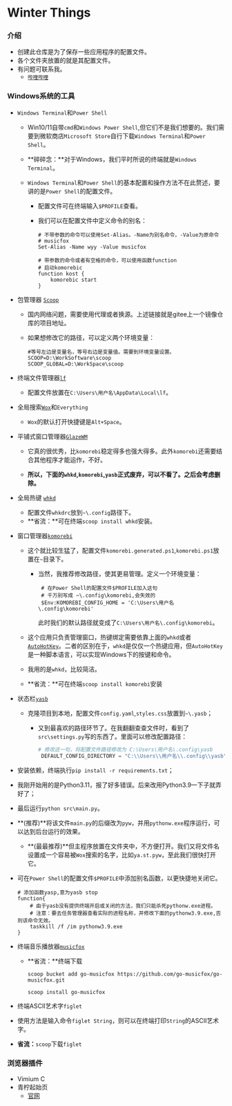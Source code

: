 # Winter Things

### 介绍

- 创建此仓库是为了保存一些应用程序的配置文件。
- 各个文件夹放置的就是其配置文件。
- 有问题可联系我。
  - [`哔哩哔哩`](https://space.bilibili.com/200569093)

### Windows系统的工具

- `Windows Terminal`和`Power Shell`
  
  - Win10/11自带`cmd`和`Windows Power Shell`,但它们不是我们想要的。我们需要到微软商店`Microsoft Store`自行下载`Windows Terminal`和`Power Shell`。
  
  - **碎碎念：**对于Windows，我们平时所说的终端就是`Windows Terminal`。
  
  - `Windows Terminal`和`Power Shell`的基本配置和操作方法不在此赘述，要讲的是`Power Shell`的配置文件。
    
    - 配置文件可在终端输入``$PROFILE``查看。
    
    - 我们可以在配置文件中定义命令的别名：
      
      ```shell
      # 不带参数的命令可以使用Set-Alias。-Name为别名命令，-Value为原命令
      # musicfox
      Set-Alias -Name wyy -Value musicfox
      
      # 带参数的命令或者有空格的命令，可以使用函数function
      # 启动komorebic
      function kost {
          komorebic start
      }
      ```

- 包管理器 [`Scoop`](https://gitee.com/glsnames/scoop-installer)
  
  - 国内网络问题，需要使用代理或者换源。上述链接就是gitee上一个镜像仓库的项目地址。
  
  - 如果想修改它的路径，可以定义两个环境变量：
    
    ```shel
    #等号左边是变量名，等号右边是变量值。需要到环境变量设置。
    SCOOP=D:\WorkSoftware\scoop
    SCOOP_GLOBAL=D:\WorkSpace\scoop
    ```

- 终端文件管理器[`lf`](https://github.com/gokcehan/lf)
  
  - 配置文件放置在``C:\Users\用户名\AppData\Local\lf``。

- 全局搜索[`Wox`](https://github.com/Wox-launcher/Wox)和`Everything`
  
  - `Wox`的默认打开快捷键是``Alt+Space``。

- 平铺式窗口管理器[`GlazeWM`](https://github.com/lars-berger/GlazeWM)
  
  - 它真的很优秀，比`komorebi`稳定得多也强大得多。此外`komorebi`还需要结合其他程序才能运作，不好。
  
  - **所以，下面的`whkd`,`komorebi`,`yasb`正式废弃，可以不看了。之后会考虑删除。**

- 全局热键 [`whkd`](https://github.com/LGUG2Z/whkd)
  
  - 配置文件`whkdrc`放到`~\.config`路径下。
  - **省流：**可在终端``scoop install whkd``安装。

- 窗口管理器[`komorebi`](https://github.com/LGUG2Z/komorebi)
  
  - 这个就比较生猛了，配置文件`komorebi.generated.ps1`,`komorebi.ps1`放置在`~`目录下。
    
    - 当然，我推荐修改路径，使其更易管理。定义一个环境变量：
      
      ```shell
       # 在Power Shell的配置文件$PROFILE加入这句
       # 千万别写成 ~\.config\komorebi,会失效的
       $Env:KOMOREBI_CONFIG_HOME = 'C:\Users\用户名\.config\komorebi'
      ```
      
      此时我们的默认路径就变成了``C:\Users\用户名\.config\komorebi``。
  
  - 这个应用只负责管理窗口，热键绑定需要依靠上面的`whkd`或者[`AutoHotKey`](https://www.autohotkey.com/)。二者的区别在于，`whkd`是仅仅一个热键应用，但`AutoHotKey`是一种脚本语言，可以实现Windows下的按键和命令。
  
  - 我用的是`whkd`，比较简洁。
  
  - **省流：**可在终端``scoop install komorebi``安装

- 状态栏[`yasb`](https://github.com/denBot/yasb)
  
  - 克隆项目到本地，配置文件`config.yaml`,`styles.css`放置到`~\.yasb`；
    
    - 又到最喜欢的路径环节了。在我翻翻查查文件时，看到了``src\settings.py``写的东西了。里面可以修改配置路径：
      
      ```python
      # 修改这一句，将配置文件路径修改为 C:\Users\用户名\.config\yasb
       DEFAULT_CONFIG_DIRECTORY = "C:\\Users\\用户名\\.config\\yasb"
      ```

- 安装依赖，终端执行``pip install -r requirements.txt``；

- 我刚开始用的是Python3.11，报了好多错误。后来改用Python3.9一下子就弄好了；

- 最后运行``python src\main.py``。

- **(推荐)**将该文件`main.py`的后缀改为`pyw`，并用`pythonw.exe`程序运行，可以达到后台运行的效果。
  
  - **(最最推荐)**但主程序放置在文件夹中，不方便打开。我们又将文件名设置成一个容易被`Wox`搜索的名字，比如`ya.st.pyw`，至此我们很快打开它。

- 可在`Power Shell`的配置文件`$PROFILE`中添加别名函数，以更快捷地关闭它。
  
  ```shell
  # 添加函数yasp,意为yasb stop
  function{
      # 由于yasb没有提供终端开启或关闭的方法，我们只能杀死pythonw.exe进程。
      # 注意：要去任务管理器查看实际的进程名称，并修改下面的pythonw3.9.exe,否则该命令无效。
      taskkill /f /im pythonw3.9.exe
  }
  ```

- 终端音乐播放器[`musicfox`](https://github.com/go-musicfox/go-musicfox)
  
  - **省流：**终端下载
    
    ```shell
    scoop bucket add go-musicfox https://github.com/go-musicfox/go-musicfox.git
    
    scoop install go-musicfox
    ```

- 终端ASCII艺术字`figlet`

- 使用方法是输入命令``figlet String``，则可以在终端打印`String`的ASCII艺术字。

- **省流：**`scoop`下载`figlet`

### 浏览器插件

- Vimium C
- 青柠起始页
  - [官网](https://limestart.cn/)
